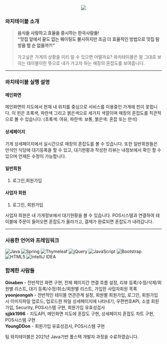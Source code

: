 <div align="center">
<img src="https://user-images.githubusercontent.com/86641712/150141160-fe74de5d-2c47-45e1-87b9-5d132f508eba.png">
</div>
  
### 와치테이블 소개
>**음식을 사랑하고 효율을 중시하는 한국사람들! <br>
"맛집 앞에서 끝도 없는 웨이팅도 불사하지만 조금 더 효율적인 방법으로 맛집 탐방을 할 순 없을까?!"** <br><br>
가고싶은 가게의 상황을 미리 알 수 있으면 어떨까요? 와치테이블은 말 그대로 보이는 테이블이란 뜻으로 내가 가고자 하는 매장의 혼잡도를 보여줍니다. <br>
***
### 와치테이블 실행 설명
#### 메인화면

메인화면의 지도에서 현재 내 위치를 중심으로 서비스를 이용중인 가게에 핀이 꽂힙니다. 이 핀은 초록색, 파란색 그리고 붉은색으로 세가지 색깔이며 매장의 혼잡도를 직관적으로 볼 수 있습니다. (초록색: 여유, 파란색: 보통, 붉은색: 혼잡 또는 만석)<br>
#### 상세페이지

가게 상세페이지에서 실시간으로 매장의 혼잡도를 볼 수 있습니다. 또한 일반회원들은 만석인 식당에 대기등록을 할 수 있고, 대기현황과 작성한 리뷰는 내정보에서 확인 할 수 있으며 언제든 수정이 가능합니다. <br>
#### 일반회원
1. 로그인,회원가입


#### 사업자 회원
1. 로그인, 회원가입


사업자 회원은 내 가게정보에서 대기현황을 볼 수 있습니다. POS시스템과 연결하여 테이블에 주문이 들어오면 혼잡도가 올라가고, 결제가 완료되면 혼잡도가 내려갑니다.

***
### 사용한 언어와 프레임워크
![Java](https://img.shields.io/badge/java-%23ED8B00.svg?style=for-the-badge&logo=java&logoColor=white)
![Spring](https://img.shields.io/badge/spring-%236DB33F.svg?style=for-the-badge&logo=spring&logoColor=white)
![Thymeleaf](https://img.shields.io/badge/Thymeleaf-%23005C0F.svg?style=for-the-badge&logo=Thymeleaf&logoColor=white)
![jQuery](https://img.shields.io/badge/jquery-%230769AD.svg?style=for-the-badge&logo=jquery&logoColor=white)
![JavaScript](https://img.shields.io/badge/javascript-%23323330.svg?style=for-the-badge&logo=javascript&logoColor=%23F7DF1E)
![Bootstrap](https://img.shields.io/badge/bootstrap-%23563D7C.svg?style=for-the-badge&logo=bootstrap&logoColor=white)
![HTML5](https://img.shields.io/badge/html5-%23E34F26.svg?style=for-the-badge&logo=html5&logoColor=white)
![IntelliJ IDEA](https://img.shields.io/badge/IntelliJIDEA-000000.svg?style=for-the-badge&logo=intellij-idea&logoColor=white)

### 함께한 사람들
**Ginaben** - 전반적인 화면 구현, 전체 페이지간 연결 흐름 설정, 리뷰 등록/수정/삭제/회원별 리스트, 대기 등록/수정/취소/회원별 리스트, 가입한 사업자회원 목록 <br>
**yoonjeongoh** - 전반적인 테이블 연관관계 설정, 회원별 회원가입, 로그인, 회원가입시 이미지파일 업로드, 업로드한 파일 상세페이지에 나타내기, 우편번호API, 소셜 회원가입, Security, POS시스템 구현, 회원가입 유효성검사 <br>
**sjjkk1996** - 지도API, 메인화면 지도에 혼잡도 구현, 상세페이지 혼잡도 차트 구현, POS시스템 구현<br>
**YoungDDon** - 회원가입 유효성검사, POS시스템 구현<br>

팀 와치테이블은 2021년 Java기반 풀스택 개발자 과정을 수료하였습니다.
